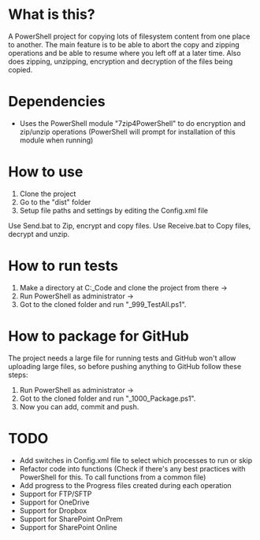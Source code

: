 # What is this?
A PowerShell project for copying lots of filesystem content from one place to another.
The main feature is to be able to abort the copy and zipping operations and be able to resume where you left off at a later time.
Also does zipping, unzipping, encryption and decryption of the files being copied.

# Dependencies
- Uses the PowerShell module "7zip4PowerShell" to do encryption and zip/unzip operations (PowerShell will prompt for installation of this module when running)

# How to use
1. Clone the project
2. Go to the "dist" folder
3. Setup file paths and settings by editing the Config.xml file

Use Send.bat to Zip, encrypt and copy files.
Use Receive.bat to Copy files, decrypt and unzip.

# How to run tests
1. Make a directory at C:\_Code and clone the project from there ->
2. Run PowerShell as administrator ->
3. Got to the cloned folder and run "_999_TestAll.ps1".

# How to package for GitHub
The project needs a large file for running tests and GitHub won't allow uploading large files, so before pushing anything to GitHub follow these steps:
1. Run PowerShell as administrator ->
2. Got to the cloned folder and run "_1000_Package.ps1".
3. Now you can add, commit and push.

# TODO
- Add switches in Config.xml file to select which processes to run or skip
- Refactor code into functions (Check if there's any best practices with PowerShell for this. To call functions from a common file)
- Add progress to the Progress files created during each operation
- Support for FTP/SFTP
- Support for OneDrive
- Support for Dropbox
- Support for SharePoint OnPrem
- Support for SharePoint Online
